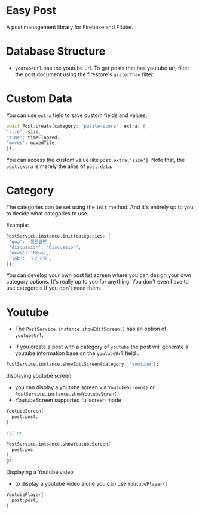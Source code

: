 # Easy Post

A post management library for Firebase and Fltuter.



# Database Structure


- `youtubeUrl` has the youtube url. To get posts that has youtube url, filter the post document using the firestore's `graterThan` filter.


# Custom Data


You can use `extra` field to save custom fields and values.

```dart
await Post.create(category: 'puzzle-score', extra: {
'size': size,
'time': timeElapsed,
'moves': movedTile,
});
```


You can access the custom value like `post.extra['size']`. Note that, the `post.extra` is merely the alias of `post.data`.




# Category


The categories can be set using the `init` method. And it's entirely up to you to decide what categories to use.

Example:
```dart
PostService.instance.init(categories: {
 'qna': '질문답변',
 'discussion': 'Discussion',
 'news': 'News',
 'job': '구인구직',
});
```

You can develop your own post list screen where you can design your own category options. It's really up to you for anything. You don't even have to use categoreis if you don't need them.



# Youtube


- The `PostService.instance.showEditScreen()` has an option of `youtubeUrl`. 

- If you create a post with a category of `youtube` the post will generate a youtube information base on the `youtubeUrl` field .

```dart
PostService.instance.showEditScreen(category: 'youtube');
```

displaying youtube screen

- you can display a youtube screen via `YoutubeScreen()` or `PostService.instance.showYoutubeScren()`
- YoutubeScreen supported fullscreen mode

```dart 
YoutubeScreen(
  post:post,
)

/// or 

PostService.intsance.showYoutubeScreen(
  post:pos
),
gs
```

Displaying a Youtube video

- to display a youtube video alone you can use `YoutubePlayer()`

```dart
YoutubePlayer(
  post:post,
)
```


